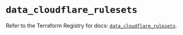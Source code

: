 # `data_cloudflare_rulesets`

Refer to the Terraform Registry for docs: [`data_cloudflare_rulesets`](https://registry.terraform.io/providers/cloudflare/cloudflare/4.37.0/docs/data-sources/rulesets).
